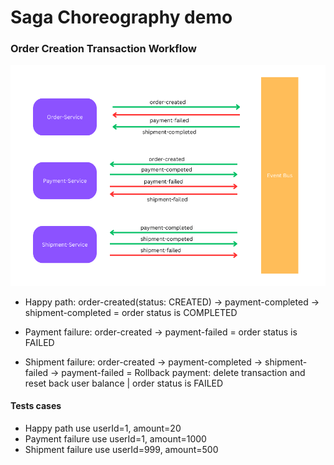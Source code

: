 # Saga Choreography demo

### Order Creation Transaction Workflow
![Transaction workflow](Saga-Choreography-demo.png)

- Happy path: order-created(status: CREATED) -> payment-completed -> shipment-completed = order status is COMPLETED

- Payment failure: order-created -> payment-failed = order status is FAILED

- Shipment failure: order-created -> payment-completed -> shipment-failed -> payment-failed = Rollback payment: delete transaction and reset back user balance | order status is FAILED

#### Tests cases
- Happy path use userId=1, amount=20
- Payment failure use userId=1, amount=1000
- Shipment failure use userId=999, amount=500


